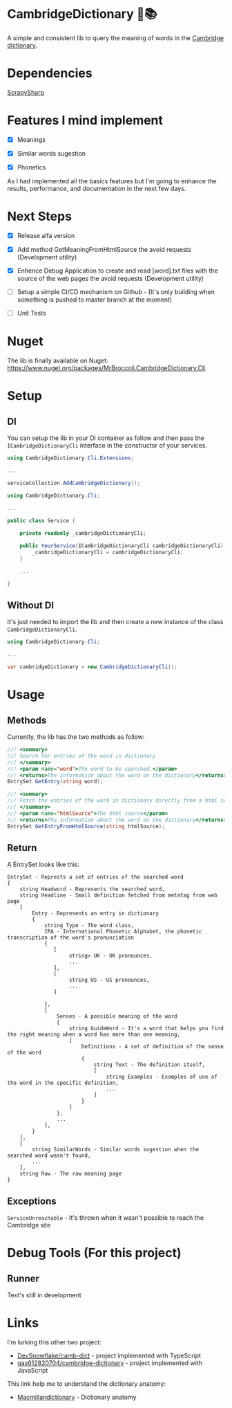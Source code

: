 # CambridgeDictionary :book::books:
A simple and consistent lib to query the meaning of words in the [Cambridge dictionary](https://dictionary.cambridge.org/).


# Dependencies
[ScrapySharp](https://github.com/rflechner/ScrapySharp)


# Features I mind implement
- [x] Meanings
- [x] Similar words sugestion
- [x] Phonetics


As I had implemented all the basics features but I'm going to enhance the results, performance, and documentation in the next few days.

# Next Steps
 - [x] Release alfa version
 - [x] Add method GetMeaningFromHtmlSource the avoid requests (Development utility)
 - [x] Enhence Debug Application to create and read \[word\].txt files with the source of the web pages the avoid requests (Development utility)
 - [ ] Setup a simple CI/CD mechanism on Github - (It's only building when something is pushed to master branch at the moment)
 - [ ] Unit Tests


# Nuget
The lib is finally available on Nuget: https://www.nuget.org/packages/MrBroccoli.CambridgeDictionary.Cli.


# Setup

## DI

You can setup the lib in your DI container as follow and then pass the ```ICambridgeDictionaryCli``` interface in the constructor of your services.

```C#
using CambridgeDictionary.Cli.Extensions;

...

serviceCollection.AddCambridgeDictionary();
```

```C#
using CambridgeDictionary.Cli;

...

public class Service {
    
    private readonly _cambridgeDictionaryCli;

    public YourService(ICambridgeDictionaryCli cambridgeDictionaryCli) {
        _cambridgeDictionaryCli = cambridgeDictionaryCli;
    }

    ...

}
```


## Without DI

It's just needed to import the lib and then create a new instance of the class ```CambridgeDictionaryCli```.

```C#
using CambridgeDictionary.Cli;

...

var cambridgeDictionary = new CambridgeDictionaryCli();
```


# Usage

## Methods

Currently, the lib has the two methods as follow:

````C#
/// <summary>
/// Search for entries of the word in dictionary
/// </summary>
/// <param name="word">The word to be searched.</param>
/// <returns>The information about the word on the dictionary</returns>
EntrySet GetEntry(string word);

/// <summary>
/// Fetch the entries of the word in dictionary directly from a html source
/// </summary>
/// <param name="htmlSource">The html source</param>
/// <returns>The information about the word on the dictionary</returns>
EntrySet GetEntryFromHtmlSource(string htmlSource);
````


## Return

A EntrySet looks like this:

```
EntrySet - Represts a set of entries of the searched word
{
    string Headword - Represents the searched word,
    string Headline - Small definition fetched from metatag from web page
    [
        Entry - Represents an entry in dictionary
        {
            string Type - The word class,
            IPA - International Phonetic Alphabet, the phonetic transcription of the word's pronunciation
            {
               [
                    string> UK - UK pronounces,
                    ...
               ],
               [
                    string US - US pronounces,
                    ...
               ]
                
            },
            [   
                Senses - A possible meaning of the word
                {
                    string GuideWord - It's a word that helps you find the right meaning when a word has more than one meaning,
                    [ 
                        Definitions - A set of definition of the sense of the word
                        {
                            string Text - The definition itself,
                            [
                                string Examples - Examples of use of the word in the specific definition,
                                ...
                            ]
                        }
                    ]
                },
                ...
            ],
        }
    ],
    [
        string SimilarWords - Similar words sugestion when the searched word wasn't found,
        ...
    ],
    string Raw - The raw meaning page   
}

```


## Exceptions

```ServiceUnreachable``` - It's thrown when it wasn't possible to reach the Cambridge site


# Debug Tools (For this project)

## Runner

Text's still in development


# Links
I'm lurking this other two project:

 - [DevSnowflake/camb-dict](https://github.com/DevSnowflake/camb-dict) - project implemented with TypeScript
 - [qas612820704/cambridge-dictionary](https://github.com/qas612820704/cambridge-dictionary) - project implemented with JavaScript

This link help me to understand the dictionary anatomy:

 - [Macmillandictionary](https://www.macmillandictionary.com/learn/dictionary-entry.html) - Dictionary anatomy

